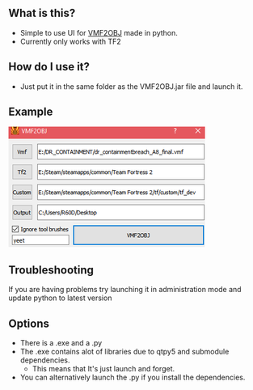 ## What is this?
   - Simple to use UI for [VMF2OBJ](https://github.com/Dylancyclone/VMF2OBJ) made in python.
   - Currently only works with TF2
## How do I use it?
  - Just put it in the same folder as the VMF2OBJ.jar file and launch it.
## Example
![Example](https://github.com/R60D/VMF2OBJ-UI/blob/master/Capture.PNG?raw=true)
## Troubleshooting
If you are  having problems try launching it in administration mode and update python to latest version

## Options
  - There is a .exe and a .py
  - The .exe contains alot of libraries due to qtpy5 and submodule dependencies.
     - This means that It's just launch and forget.
  - You can alternatively launch the .py if you install the dependencies.
